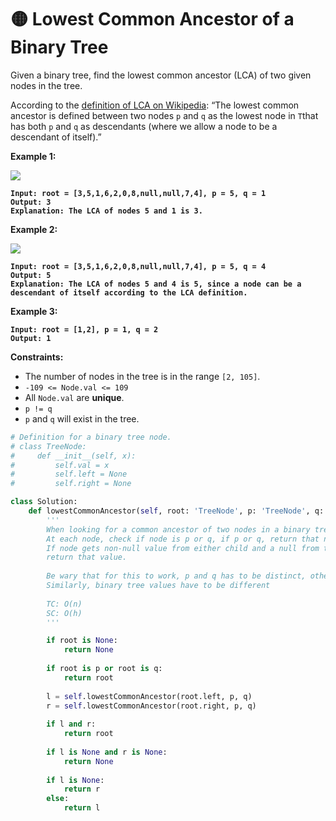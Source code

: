 # 🟡 Lowest Common Ancestor of a Binary Tree

Given a binary tree, find the lowest common ancestor (LCA) of two given nodes in the tree.

According to the [definition of LCA on Wikipedia](https://en.wikipedia.org/wiki/Lowest\_common\_ancestor): “The lowest common ancestor is defined between two nodes `p` and `q` as the lowest node in `T`that has both `p` and `q` as descendants (where we allow a node to be a descendant of itself).”

&#x20;

**Example 1:**

![](https://assets.leetcode.com/uploads/2018/12/14/binarytree.png)

<pre><code><strong>Input: root = [3,5,1,6,2,0,8,null,null,7,4], p = 5, q = 1
</strong><strong>Output: 3
</strong><strong>Explanation: The LCA of nodes 5 and 1 is 3.
</strong></code></pre>

**Example 2:**

![](https://assets.leetcode.com/uploads/2018/12/14/binarytree.png)

<pre><code><strong>Input: root = [3,5,1,6,2,0,8,null,null,7,4], p = 5, q = 4
</strong><strong>Output: 5
</strong><strong>Explanation: The LCA of nodes 5 and 4 is 5, since a node can be a descendant of itself according to the LCA definition.
</strong></code></pre>

**Example 3:**

<pre><code><strong>Input: root = [1,2], p = 1, q = 2
</strong><strong>Output: 1
</strong></code></pre>

&#x20;

**Constraints:**

* The number of nodes in the tree is in the range `[2, 105]`.
* `-109 <= Node.val <= 109`
* All `Node.val` are **unique**.
* `p != q`
* `p` and `q` will exist in the tree.

```python
# Definition for a binary tree node.
# class TreeNode:
#     def __init__(self, x):
#         self.val = x
#         self.left = None
#         self.right = None

class Solution:
    def lowestCommonAncestor(self, root: 'TreeNode', p: 'TreeNode', q: 'TreeNode') -> 'TreeNode':
        '''
        When looking for a common ancestor of two nodes in a binary tree, we can use DFS
        At each node, check if node is p or q, if p or q, return that node, if not, return None. 
        If node gets non-null value from either child and a null from the other, propagate it. When it is non-null from both side, that node is the LCA
        return that value. 
        
        Be wary that for this to work, p and q has to be distinct, otherwise, we would never a node where both child would have non-null returns
        Similarly, binary tree values have to be different
        
        TC: O(n)
        SC: O(h)
        '''

        if root is None:
            return None
        
        if root is p or root is q:
            return root
        
        l = self.lowestCommonAncestor(root.left, p, q)
        r = self.lowestCommonAncestor(root.right, p, q)
        
        if l and r: 
            return root
        
        if l is None and r is None:
            return None
        
        if l is None:
            return r
        else:
            return l
        
```
